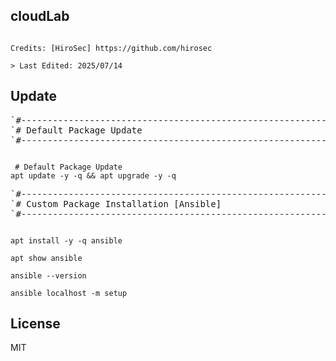 ## cloudLab
<pre><code>
Credits: [HiroSec] https://github.com/hirosec

> Last Edited: 2025/07/14
</code></pre>

## Update
<pre>
`#-------------------------------------------------------------------------------
`# Default Package Update
`#------------------------------------------------------------------------------- 
</pre>
<pre><code>
 # Default Package Update
apt update -y -q && apt upgrade -y -q 
</code></pre>

<pre>
`#-------------------------------------------------------------------------------
`# Custom Package Installation [Ansible]
`#-------------------------------------------------------------------------------
</pre>

<pre><code>
apt install -y -q ansible

apt show ansible

ansible --version

ansible localhost -m setup  
</code></pre>

## License

MIT

